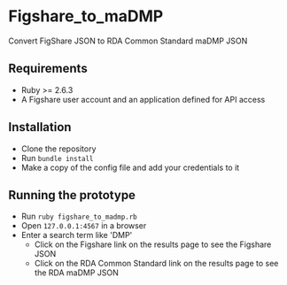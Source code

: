 # Figshare_to_maDMP
Convert FigShare JSON to RDA Common Standard maDMP JSON

## Requirements
- Ruby >= 2.6.3
- A Figshare user account and an application defined for API access

## Installation
- Clone the repository
- Run `bundle install`
- Make a copy of the config file and add your credentials to it

## Running the prototype
- Run `ruby figshare_to_madmp.rb`
- Open `127.0.0.1:4567` in a browser
- Enter a search term like 'DMP'
  - Click on the Figshare link on the results page to see the Figshare JSON
  - Click on the RDA Common Standard link on the results page to see the RDA maDMP JSON
